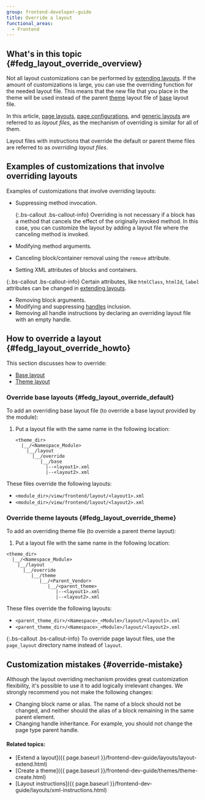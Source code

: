 ```yaml
---
group: frontend-developer-guide
title: Override a layout
functional_areas:
  - Frontend
---
```


## What's in this topic {#fedg_layout_override_overview}

Not all layout customizations can be performed by [extending layouts]. If the amount of customizations is large, you can use the overriding function for the needed layout file. This means that the new file that you place in the theme will be used instead of the parent [theme] layout file of [base] layout file.

In this article, [page layouts], [page configurations], and [generic layouts] are referred to as *layout files*, as the mechanism of overriding is similar for all of them.

Layout files with instructions that override the default or parent theme files are referred to as *overriding layout files*.

## Examples of customizations that involve overriding layouts

Examples of customizations that involve overriding layouts:

*	Suppressing method invocation.

	{:.bs-callout .bs-callout-info}
	Overriding is not necessary if a block has a method that cancels the effect of the originally invoked method. In this case, you can customize the layout by adding a layout file where the canceling method is invoked.

*	Modifying method arguments.
*	Canceling block/container removal using the `remove` attribute.
*	Setting XML attributes of blocks and containers.

{:.bs-callout .bs-callout-info}
Certain attributes, like `htmlClass`, `htmlId`, `label` attributes can be changed in [extending layouts].

*	Removing block arguments.
*	Modifying and suppressing [handles] inclusion.
*	Removing all handle instructions by declaring an overriding layout file with an empty handle.

## How to override a layout {#fedg_layout_override_howto}

This section discusses how to override:

*	[Base layout]
*	[Theme layout]

### Override base layouts {#fedg_layout_override_default}

To add an overriding base layout file (to override a base layout provided by the module):

1.	Put a layout file with the same name in the following location:

    ```tree
    <theme_dir>
      |__/<Namespace_Module>
        |__/layout
          |__/override
             |__/base
               |--<layout1>.xml
               |--<layout2>.xml
    ```

These files override the following layouts:

- `<module_dir>/view/frontend/layout/<layout1>.xml`
- `<module_dir>/view/frontend/layout/<layout2>.xml`

### Override theme layouts {#fedg_layout_override_theme}

To add an overriding theme file (to override a parent theme layout):

1.	Put a layout file with the same name in the following location:

```tree
<theme_dir>
  |__/<Namespace_Module>
    |__/layout
      |__/override
         |__/theme
            |__/<Parent_Vendor>
               |__/<parent_theme>
                  |--<layout1>.xml
                  |--<layout2>.xml
```

These files override the following layouts:

- `<parent_theme_dir>/<Namespace>_<Module>/layout/<layout1>.xml`
- `<parent_theme_dir>/<Namespace>_<Module>/layout/<layout2>.xml`

{:.bs-callout .bs-callout-info}
To override page layout files, use the `page_layout` directory name instead of `layout`.

## Customization mistakes {#override-mistake}

Although the layout overriding mechanism provides great customization flexibility, it's possible to use it to add logically irrelevant changes. We strongly recommend you not make the following changes:

*	Changing block name or alias. The name of a block should not be changed, and neither should the alias of a block remaining in the same parent element.
*	Changing handle inheritance. For example, you should not change the page type parent handle.

#### Related topics:

*	[Extend a layout]({{ page.baseurl }}/frontend-dev-guide/layouts/layout-extend.html)
*	[Create a theme]({{ page.baseurl }}/frontend-dev-guide/themes/theme-create.html)
*	[Layout instructions]({{ page.baseurl }}/frontend-dev-guide/layouts/xml-instructions.html)

[extending layouts]: {{page.baseurl}}/frontend-dev-guide/layouts/layout-extend.html
[theme]: {{page.baseurl}}/frontend-dev-guide/layouts/layout-overview.html#layout-loc
[base]: {{page.baseurl}}/frontend-dev-guide/layouts/layout-overview.html#layout-loc
[page layouts]: {{page.baseurl}}/frontend-dev-guide/layouts/layout-types.html#layout-types-page
[page configurations]: {{page.baseurl}}/frontend-dev-guide/layouts/layout-types.html#layout-types-conf
[generic layouts]: {{page.baseurl}}/frontend-dev-guide/layouts/layout-types.html#layout-types-gen
[handles]: {{page.baseurl}}/frontend-dev-guide/layouts/layout-overview.html#layout-over-terms
[Base layout]: {{page.baseurl}}/frontend-dev-guide/layouts/layout-overview.html#layout-loc
[Theme layout]: {{page.baseurl}}/frontend-dev-guide/layouts/layout-overview.html#layout-loc
